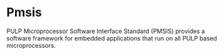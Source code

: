 # Pmsis

PULP Microprocessor Software Interface Standard (PMSIS) provides a software framework for embedded applications that run on all PULP based microprocessors.